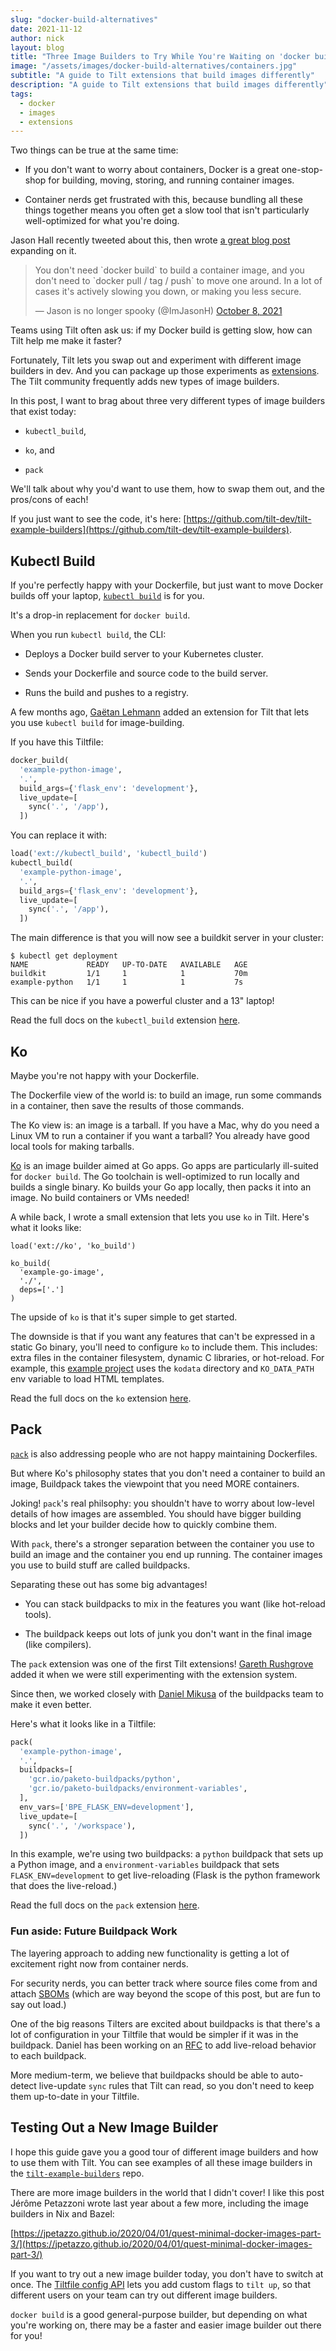 ```yaml
---
slug: "docker-build-alternatives"
date: 2021-11-12
author: nick
layout: blog
title: "Three Image Builders to Try While You're Waiting on 'docker build' to Finish"
image: "/assets/images/docker-build-alternatives/containers.jpg"
subtitle: "A guide to Tilt extensions that build images differently"
description: "A guide to Tilt extensions that build images differently"
tags:
  - docker
  - images
  - extensions
---
```


Two things can be true at the same time:

- If you don't want to worry about containers, Docker is a great one-stop-shop
  for building, moving, storing, and running container images.

- Container nerds get frustrated with this, because bundling all these things
  together means you often get a slow tool that isn't particularly
  well-optimized for what you're doing.

Jason Hall recently tweeted about this, then wrote [a great blog
post](https://github.com/ImJasonH/ImJasonH/tree/main/articles/moving-and-building-images)
expanding on it.

<blockquote class="twitter-tweet"><p lang="en" dir="ltr">You don&#39;t need `docker build` to build a container image, and you don&#39;t need to `docker pull / tag / push` to move one around. In a lot of cases it&#39;s actively slowing you down, or making you less secure.</p>&mdash; Jason is no longer spooky (@ImJasonH) <a href="https://twitter.com/ImJasonH/status/1446624521507819521?ref_src=twsrc%5Etfw">October 8, 2021</a></blockquote> <script async src="https://platform.twitter.com/widgets.js" charset="utf-8"></script>

Teams using Tilt often ask us: if my Docker build is getting slow, how can Tilt help me make it faster?

Fortunately, Tilt lets you swap out and experiment with different image builders
in dev. And you can package up those experiments as
[extensions](https://github.com/tilt-dev/tilt-extensions). The Tilt community
frequently adds new types of image builders.

In this post, I want to brag about three very different types of image builders that exist today:

- `kubectl_build`,

- `ko`, and

- `pack`

We'll talk about why you'd want to use them, how to swap them out, and the pros/cons of each!

If you just want to see the code, it's here: [https://github.com/tilt-dev/tilt-example-builders](https://github.com/tilt-dev/tilt-example-builders).

## Kubectl Build

If you're perfectly happy with your Dockerfile, but just want to move Docker
builds off your laptop, [`kubectl
build`](https://github.com/vmware-tanzu/buildkit-cli-for-kubectl#getting-started)
is for you.

It's a drop-in replacement for `docker build`.

When you run `kubectl build`, the CLI:

- Deploys a Docker build server to your Kubernetes cluster.

- Sends your Dockerfile and source code to the build server.

- Runs the build and pushes to a registry.

A few months ago, [Gaëtan Lehmann](https://github.com/glehmann) added an
extension for Tilt that lets you use `kubectl build` for image-building.

If you have this Tiltfile:

```python
docker_build(
  'example-python-image', 
  '.', 
  build_args={'flask_env': 'development'},
  live_update=[
    sync('.', '/app'),
  ])
```

You can replace it with:

```python
load('ext://kubectl_build', 'kubectl_build')
kubectl_build(
  'example-python-image', 
  '.', 
  build_args={'flask_env': 'development'},
  live_update=[
    sync('.', '/app'),
  ])
```

The main difference is that you will now see a buildkit server in your cluster:

```shell
$ kubectl get deployment
NAME             READY   UP-TO-DATE   AVAILABLE   AGE
buildkit         1/1     1            1           70m
example-python   1/1     1            1           7s
```

This can be nice if you have a powerful cluster and a 13" laptop!

Read the full docs on the `kubectl_build` extension [here](https://github.com/tilt-dev/tilt-extensions/tree/master/kubectl_build).

## Ko

Maybe you're not happy with your Dockerfile.

The Dockerfile view of the world is: to build an image, run some commands in a container,
then save the results of those commands.

The Ko view is: an image is a tarball. If you have a Mac, why do you need a
Linux VM to run a container if you want a tarball? You already have good local tools
for making tarballs.

[Ko](https://github.com/google/ko#install) is an image builder aimed at Go
apps. Go apps are particularly ill-suited for `docker build`. The Go toolchain is
well-optimized to run locally and builds a single binary. Ko builds your Go app
locally, then packs it into an image. No build containers or VMs needed!

A while back, I wrote a small extension that lets you use `ko` in Tilt. Here's what it looks like:

```
load('ext://ko', 'ko_build')

ko_build(
  'example-go-image',
  './',
  deps=['.']
)
```

The upside of `ko` is that it's super simple to get started.

The downside is that if you want any features that can't be expressed in a
static Go binary, you'll need to configure `ko` to include them.  This includes:
extra files in the container filesystem, dynamic C libraries, or hot-reload.
For example, this [example
project](https://github.com/tilt-dev/tilt-example-builders/tree/main/ko) uses
the `kodata` directory and `KO_DATA_PATH` env variable to load HTML templates.

Read the full docs on the `ko` extension
[here](https://github.com/tilt-dev/tilt-extensions/tree/master/ko).

## Pack

[`pack`](https://buildpacks.io/docs/tools/pack/) is also addressing people who
are not happy maintaining Dockerfiles.

But where Ko's philosophy states that you don't need a container to build an
image, Buildpack takes the viewpoint that you need MORE containers.

Joking! `pack`'s real philsophy: you shouldn't have to worry about low-level
details of how images are assembled. You should have bigger building blocks and
let your builder decide how to quickly combine them.

With `pack`, there's a stronger separation between the container you use
to build an image and the container you end up running. The container images you use
to build stuff are called buildpacks.

Separating these out has some big advantages!

- You can stack buildpacks to mix in the features you want (like hot-reload tools).

- The buildpack keeps out lots of junk you don't want in the final image (like compilers).

The `pack` extension was one of the first Tilt extensions! [Gareth
Rushgrove](https://github.com/garethr) added it when we were still experimenting
with the extension system.

Since then, we worked closely with [Daniel
Mikusa](https://github.com/dmikusa-pivotal) of the buildpacks team to make it
even better.

Here's what it looks like in a Tiltfile:

```python
pack(
  'example-python-image', 
  '.',
  buildpacks=[
    'gcr.io/paketo-buildpacks/python',
    'gcr.io/paketo-buildpacks/environment-variables',
  ],
  env_vars=['BPE_FLASK_ENV=development'],
  live_update=[
    sync('.', '/workspace'),
  ])
```

In this example, we're using two buildpacks: a `python` buildpack that sets up a
Python image, and a `environment-variables` buildpack that sets
`FLASK_ENV=development` to get live-reloading (Flask is the python framework
that does the live-reload.)

Read the full docs on the `pack` extension
[here](https://github.com/tilt-dev/tilt-extensions/tree/master/pack).

### Fun aside: Future Buildpack Work

The layering approach to adding new functionality is getting a lot of excitement
right now from container nerds.

For security nerds, you can better track where source files come from and attach
[SBOMs](https://en.wikipedia.org/wiki/Software_bill_of_materials) (which are way beyond the scope of this post, but are fun to say out
load.)

One of the big reasons Tilters are excited about buildpacks is that there's a
lot of configuration in your Tiltfile that would be simpler if it was in the
buildpack.  Daniel has been working on an
[RFC](https://github.com/paketo-buildpacks/rfcs/issues/116) to add live-reload
behavior to each buildpack.

More medium-term, we believe that buildpacks should be able to auto-detect
live-update `sync` rules that Tilt can read, so you don't need to keep them
up-to-date in your Tiltfile.

## Testing Out a New Image Builder

I hope this guide gave you a good tour of different image builders and how to
use them with Tilt. You can see examples of all these image builders in the
[`tilt-example-builders`](https://github.com/tilt-dev/tilt-example-builders)
repo.

There are more image builders in the world that I didn't cover! I like this post
Jérôme Petazzoni wrote last year about a few more, including the image builders
in Nix and Bazel:

[https://jpetazzo.github.io/2020/04/01/quest-minimal-docker-images-part-3/](https://jpetazzo.github.io/2020/04/01/quest-minimal-docker-images-part-3/)

If you want to try out a new image builder today, you don't have to switch at
once.  The [Tiltfile config API](https://docs.tilt.dev/tiltfile_config.html)
lets you add custom flags to `tilt up`, so that different users on your team can
try out different image builders.

`docker build` is a good general-purpose builder, but depending on what you're
working on, there may be a faster and easier image builder out there for you!

